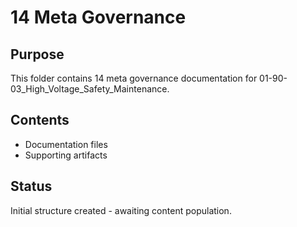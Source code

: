 # 14 Meta Governance

## Purpose
This folder contains 14 meta governance documentation for 01-90-03_High_Voltage_Safety_Maintenance.

## Contents
- Documentation files
- Supporting artifacts

## Status
Initial structure created - awaiting content population.
